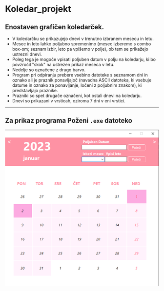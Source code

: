# Koledar_projekt
Enostaven grafičen koledarček.
---
- V koledarčku se prikazujejo dnevi v trenutno izbranem mesecu in letu.
- Mesec in leto lahko poljubno spremenimo (mesec izberemo s combo box-om; seznam izbir, leto pa vpišemo v polje), ob tem se prikažejo ustrezni dnevi.
- Poleg tega je mogoče vpisati poljuben datum v polju na koledarju, ki bo povzročil "skok" na ustrezen prikaz meseca v letu.
- Nedelje so označene z drugo barvo.
- Program pri odpiranju prebere vsebino datoteke s seznamom dni in oznako ali je praznik ponavljajoč (navadna ASCII datoteka, ki vsebuje datume in oznako za ponavljanje, ločeni z poljubnim znakom), ki predstavljajo praznike.
- Prazniki so spet drugače označeni, kot ostali dnevi na koledarju.
- Dnevi so prikazani v vrsticah, oziroma 7 dni v eni vrstici.
---
Za prikaz programa **Poženi ``.exe`` datoteko**
---
  ![Slika](Koledar_slika1.png)
